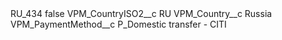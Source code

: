 <?xml version="1.0" encoding="UTF-8"?>
<CustomMetadata xmlns="http://soap.sforce.com/2006/04/metadata" xmlns:xsi="http://www.w3.org/2001/XMLSchema-instance" xmlns:xsd="http://www.w3.org/2001/XMLSchema">
    <label>RU_434</label>
    <protected>false</protected>
    <values>
        <field>VPM_CountryISO2__c</field>
        <value xsi:type="xsd:string">RU</value>
    </values>
    <values>
        <field>VPM_Country__c</field>
        <value xsi:type="xsd:string">Russia</value>
    </values>
    <values>
        <field>VPM_PaymentMethod__c</field>
        <value xsi:type="xsd:string">P_Domestic transfer - CITI</value>
    </values>
</CustomMetadata>

